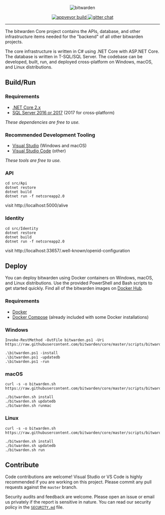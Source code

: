 <p align="center">
  <img src="https://i.imgur.com/lcoBQEZ.png" alt="bitwarden" />
</p>
<p align="center">
  <a href="https://ci.appveyor.com/project/bitwarden/core/branch/master" target="_blank">
    <img src="https://ci.appveyor.com/api/projects/status/github/bitwarden/core?branch=master&svg=true" alt="appveyor build" />
  </a>
  <a href="https://gitter.im/bitwarden/Lobby" target="_blank">
    <img src="https://badges.gitter.im/bitwarden/Lobby.svg" alt="gitter chat" />
  </a>
</p>

-------------------

The bitwarden Core project contains the APIs, database, and other infrastructure items needed for the "backend" of all other bitwarden projects.

The core infrastructure is written in C# using .NET Core with ASP.NET Core. The database is written in T-SQL/SQL Server. The codebase can be developed, built, run, and deployed cross-platform on Windows, macOS, and Linux distributions.

## Build/Run

### Requirements

- [.NET Core 2.x](https://www.microsoft.com/net/download/core)
- [SQL Server 2016 or 2017](https://docs.microsoft.com/en-us/sql/index) (2017 for cross-platform)

*These dependencies are free to use.*

### Recommended Development Tooling

- [Visual Studio](https://www.visualstudio.com/vs/) (Windows and macOS)
- [Visual Studio Code](https://code.visualstudio.com/) (other)

*These tools are free to use.*

### API

```
cd src/Api
dotnet restore
dotnet build
dotnet run -f netcoreapp2.0
```

visit http://localhost:5000/alive

### Identity

```
cd src/Identity
dotnet restore
dotnet build
dotnet run -f netcoreapp2.0
```

visit http://localhost:33657/.well-known/openid-configuration

## Deploy

You can deploy bitwarden using Docker containers on Windows, macOS, and Linux distributions. Use the provided PowerShell and Bash scripts to get started quickly. Find all of the bitwarden images on [Docker Hub](https://hub.docker.com/u/bitwarden/).

### Requirements

- [Docker](https://www.docker.com/community-edition#/download)
- [Docker Compose](https://docs.docker.com/compose/install/) (already included with some Docker installations)

### Windows

```
Invoke-RestMethod -OutFile bitwarden.ps1 -Uri https://raw.githubusercontent.com/bitwarden/core/master/scripts/bitwarden.ps1

.\bitwarden.ps1 -install
.\bitwarden.ps1 -updatedb
.\bitwarden.ps1 -run
```

### macOS

```
curl -s -o bitwarden.sh https://raw.githubusercontent.com/bitwarden/core/master/scripts/bitwarden.sh

./bitwarden.sh install
./bitwarden.sh updatedb
./bitwarden.sh runmac
```

### Linux

```
curl -s -o bitwarden.sh https://raw.githubusercontent.com/bitwarden/core/master/scripts/bitwarden.sh

./bitwarden.sh install
./bitwarden.sh updatedb
./bitwarden.sh run
```

## Contribute

Code contributions are welcome! Visual Studio or VS Code is highly recommended if you are working on this project. Please commit any pull requests against the `master` branch.

Security audits and feedback are welcome. Please open an issue or email us privately if the report is sensitive in nature. You can read our security policy in the [`SECURITY.md`](SECURITY.md) file.
